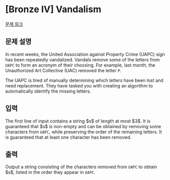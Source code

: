 # [Bronze IV] Vandalism

[문제 링크](https://www.acmicpc.net/problem/33651) 

## 문제 설명

<p>In recent weeks, the United Association against Property Crime (UAPC) sign has been repeatedly vandalized. Vandals remove some of the letters from <code>UAPC</code> to form an acronym of their choosing. For example, last month, the Unauthorized Art Collective (UAC) removed the letter <code>P</code>.</p>

<p>The UAPC is tired of manually determining which letters have been lost and need replacement. They have tasked you with creating an algorithm to automatically identify the missing letters.</p>

## 입력 

 <p>The first line of input contains a string $s$ of length at most $3$. It is guaranteed that $s$ is non-empty and can be obtained by removing some characters from <code>UAPC</code>, while preserving the order of the remaining letters. It is guaranteed that at least one character has been removed.</p>

## 출력 

 <p>Output a string consisting of the characters removed from <code>UAPC</code> to obtain $s$, listed in the order they appear in <code>UAPC</code>.</p>

